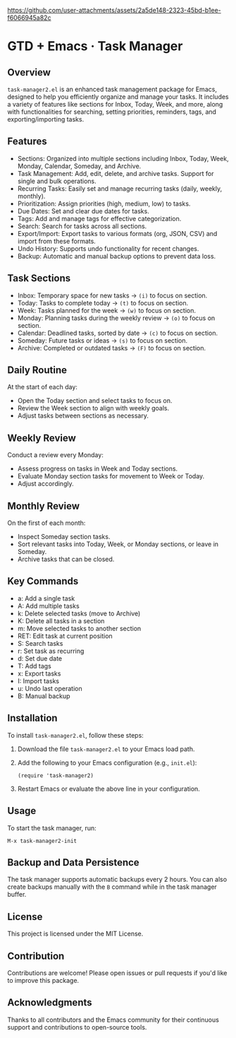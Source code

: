[https://github.com/user-attachments/assets/2a5de148-2323-45bd-b1ee-f6066945a82c
](https://www.youtube.com/watch?v=hkASOXd7orA)

# GTD + Emacs · Task Manager

## Overview
`task-manager2.el` is an enhanced task management package for Emacs, designed to help you efficiently organize and manage your tasks. It includes a variety of features like sections for Inbox, Today, Week, and more, along with functionalities for searching, setting priorities, reminders, tags, and exporting/importing tasks.

## Features
- Sections: Organized into multiple sections including Inbox, Today, Week, Monday, Calendar, Someday, and Archive.
- Task Management: Add, edit, delete, and archive tasks. Support for single and bulk operations.
- Recurring Tasks: Easily set and manage recurring tasks (daily, weekly, monthly).
- Prioritization: Assign priorities (high, medium, low) to tasks.
- Due Dates: Set and clear due dates for tasks.
- Tags: Add and manage tags for effective categorization.
- Search: Search for tasks across all sections.
- Export/Import: Export tasks to various formats (org, JSON, CSV) and import from these formats.
- Undo History: Supports undo functionality for recent changes.
- Backup: Automatic and manual backup options to prevent data loss.

## Task Sections
- Inbox: Temporary space for new tasks -> `(i)` to focus on section.
- Today: Tasks to complete today -> `(t)` to focus on section.
- Week: Tasks planned for the week -> `(w)` to focus on section.
- Monday: Planning tasks during the weekly review -> `(o)` to focus on section.
- Calendar: Deadlined tasks, sorted by date -> `(c)` to focus on section.
- Someday: Future tasks or ideas -> `(s)` to focus on section.
- Archive: Completed or outdated tasks -> `(F)` to focus on section.

## Daily Routine
At the start of each day:
- Open the Today section and select tasks to focus on.
- Review the Week section to align with weekly goals.
- Adjust tasks between sections as necessary.

## Weekly Review
Conduct a review every Monday:
- Assess progress on tasks in Week and Today sections.
- Evaluate Monday section tasks for movement to Week or Today.
- Adjust accordingly.

## Monthly Review
On the first of each month:
- Inspect Someday section tasks.
- Sort relevant tasks into Today, Week, or Monday sections, or leave in Someday.
- Archive tasks that can be closed.

## Key Commands
- a: Add a single task
- A: Add multiple tasks
- k: Delete selected tasks (move to Archive)
- K: Delete all tasks in a section
- m: Move selected tasks to another section
- RET: Edit task at current position
- S: Search tasks
- r: Set task as recurring 
- d: Set due date
- T: Add tags
- x: Export tasks
- I: Import tasks
- u: Undo last operation
- B: Manual backup

## Installation
To install `task-manager2.el`, follow these steps:

1. Download the file `task-manager2.el` to your Emacs load path.
2. Add the following to your Emacs configuration (e.g., `init.el`):

   ```elisp
   (require 'task-manager2)
   ```

3. Restart Emacs or evaluate the above line in your configuration.

## Usage
To start the task manager, run:

```elisp
M-x task-manager2-init
```

## Backup and Data Persistence
The task manager supports automatic backups every 2 hours. You can also create backups manually with the `B` command while in the task manager buffer.

## License
This project is licensed under the MIT License.

## Contribution
Contributions are welcome! Please open issues or pull requests if you'd like to improve this package.

## Acknowledgments
Thanks to all contributors and the Emacs community for their continuous support and contributions to open-source tools.

